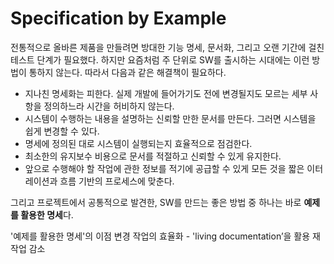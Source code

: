 # Specification by Example

전통적으로 올바른 제품을 만들려면 방대한 기능 명세, 문서화, 그리고 오랜 기간에 걸친 테스트 단계가 필요했다. 하지만 요즘처럼 주 단위로 SW를 출시하는 시대에는 이런 방법이 통하지 않는다. 따라서 다음과 같은 해결책이 필요하다. 

- 지나친 명세화는 피한다. 실제 개발에 들어가기도 전에 변경될지도 모르는 세부 사항을 정의하느라 시간을 허비하지 않는다.
- 시스템이 수행하는 내용을 설명하는 신뢰할 만한 문서를 만든다. 그러면 시스템을 쉽게 변경할 수 있다.
- 명세에 정의된 대로 시스템이 실행되는지 효율적으로 점검한다. 
- 최소한의 유지보수 비용으로 문서를 적절하고 신뢰할 수 있게 유지한다. 
- 앞으로 수행해야 할 작업에 관한 정보를 적기에 공급할 수 있게 모든 것을 짧은 이터레이션과 흐름 기반의 프로세스에 맞춘다. 

그리고 프로젝트에서 공통적으로 발견한, SW를 만드는 좋은 방법 중 하나는 바로 **예제를 활용한 명세**다. 

'예제를 활용한 명세'의 이점
변경 작업의 효율화 - 'living documentation’을 활용
재작업 감소

